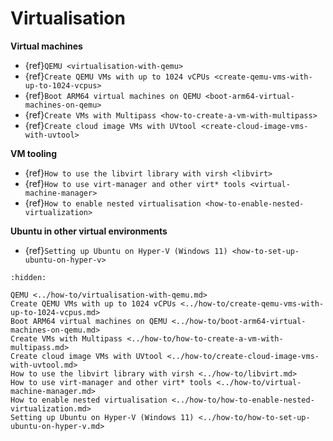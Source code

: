 # Virtualisation

**Virtual machines**

* {ref}`QEMU <virtualisation-with-qemu>`
* {ref}`Create QEMU VMs with up to 1024 vCPUs <create-qemu-vms-with-up-to-1024-vcpus>`
* {ref}`Boot ARM64 virtual machines on QEMU <boot-arm64-virtual-machines-on-qemu>`
* {ref}`Create VMs with Multipass <how-to-create-a-vm-with-multipass>`
* {ref}`Create cloud image VMs with UVtool <create-cloud-image-vms-with-uvtool>`

**VM tooling**

* {ref}`How to use the libvirt library with virsh <libvirt>`
* {ref}`How to use virt-manager and other virt* tools <virtual-machine-manager>`
* {ref}`How to enable nested virtualisation <how-to-enable-nested-virtualization>`

**Ubuntu in other virtual environments**

* {ref}`Setting up Ubuntu on Hyper-V (Windows 11) <how-to-set-up-ubuntu-on-hyper-v>`


```{toctree}
:hidden:

QEMU <../how-to/virtualisation-with-qemu.md>
Create QEMU VMs with up to 1024 vCPUs <../how-to/create-qemu-vms-with-up-to-1024-vcpus.md>
Boot ARM64 virtual machines on QEMU <../how-to/boot-arm64-virtual-machines-on-qemu.md>
Create VMs with Multipass <../how-to/how-to-create-a-vm-with-multipass.md>
Create cloud image VMs with UVtool <../how-to/create-cloud-image-vms-with-uvtool.md>
How to use the libvirt library with virsh <../how-to/libvirt.md>
How to use virt-manager and other virt* tools <../how-to/virtual-machine-manager.md>
How to enable nested virtualisation <../how-to/how-to-enable-nested-virtualization.md>
Setting up Ubuntu on Hyper-V (Windows 11) <../how-to/how-to-set-up-ubuntu-on-hyper-v.md>
```
